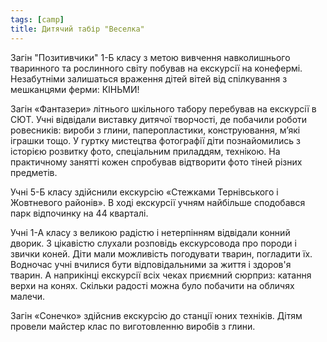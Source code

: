 ```yaml
---
tags: [camp]
title: Дитячий табір "Веселка"
---
```


Загін "Позитивчики" 1-Б класу з метою вивчення навколишнього тваринного та рослинного світу побував на екскурсії на конефермі. Незабутніми залишаться враження дітей вітей від спілкування з мешканцями ферми: КІНЬМИ!

<slideshow id="72157668857797311"></slideshow>

Загін «Фантазери» літнього шкільного табору перебував на екскурсії в СЮТ. Учні відвідали виставку дитячої творчості, де побачили роботи ровесників: вироби з глини, паперопластики, конструювання, м’які іграшки тощо. У гуртку мистецтва фотографії діти познайомились з історією розвитку фото, спеціальним приладдям, технікою. На практичному занятті кожен спробував відтворити фото тіней різних предметів.

<slideshow id="72157666670732084"></slideshow>

Учні 5-Б класу здійснили екскурсію «Стежками Тернівського і Жовтневого районів». В ході екскурсії учням найбільше сподобався парк відпочинку на 44 кварталі.

<slideshow id="72157668937102692"></slideshow>

Учні 1-А класу з великою радістю і нетерпінням відвідали конний дворик. З цікавістю слухали розповідь екскурсовода про породи і звички коней. Діти мали можливість погодувати тварин, погладити їх. Водночас учні вчилися бути відповідальними за життя і здоров'я тварин. А наприкінці екскурсії всіх чеках приємний сюрприз: катання верхи на конях. Скільки радості можна було побачити на обличях малечи.

<slideshow id="72157666888044644"></slideshow>

Загін «Сонечко» здійснив екскурсію до станції юних техніків. Дітям провели майстер клас по виготовленню виробів з глини.

<slideshow id="72157669431004736"></slideshow>

